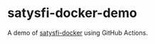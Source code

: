 satysfi-docker-demo
===================

A demo of [satysfi-docker](https://github.com/amutake/satysfi-docker) using GitHub Actions.

